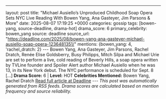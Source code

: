 ---
layout: post
title: "Michael Ausiello’s Unproduced Childhood Soap Opera Sets NYC Live Reading With Bowen Yang, Ana Gasteyer, Jim Parsons & More"
date: 2025-08-07 17:19:25 +0000
categories: gossip
tags: [bowen-yang, source-deadline, drama-hot]
drama_score: 6
primary_celebrity: bowen_yang
source: deadline
source_url: "https://deadline.com/2025/08/bowen-yang-ana-gasteyer-michael-ausiello-soap-opera-1236481351/"
mentions: {bowen_yang: 4, 'rachel_dratch: 2} --- Bowen Yang, Ana Gasteyer, Jim Parsons, Rachel Dratch, Renée Elise Goldsberry, Busy Philipps, Mitch Silpa and Michael Urie are set to perform a live, cold reading of Beverly Hills, a soap opera written by TVLine founder and Spoiler Alert author Michael Ausiello when he was 13, in its New York debut. The NYC performance is scheduled for Sept. 8 […] **Drama Score:** 6 | **Level:** HOT **Celebrities Mentioned:** Bowen Yang, Rachel Dratch [Read full article at Deadline](https://deadline.com/2025/08/bowen-yang-ana-gasteyer-michael-ausiello-soap-opera-1236481351/) --- *This post was automatically generated from RSS feeds. Drama scores are calculated based on mention frequency and source reliability.*